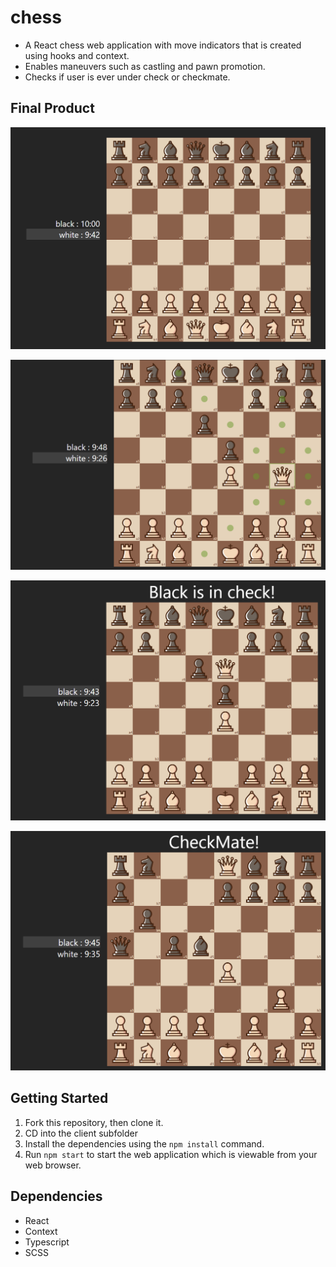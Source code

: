 # chess
- A React chess web application with move indicators that is 
created using hooks and context.
- Enables maneuvers such as castling and pawn promotion.
- Checks if user is ever under check or checkmate.

## Final Product

!["Start"](docs/start.png)

!["Moveset"](docs/moveset.png)

!["Check"](docs/check.png)

!["Checkmate"](docs/checkmate.png)

## Getting Started

1. Fork this repository, then clone it.
2. CD into the client subfolder
3. Install the dependencies using the `npm install` command.
4. Run `npm start` to start the web application which is viewable from your web browser.

## Dependencies
- React
- Context
- Typescript
- SCSS

